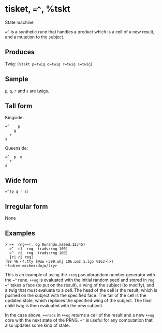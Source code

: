 tisket, `=^`, %tskt
============================

State machine

`=^` is a synthetic rune that handles a product which is a cell of a new
result, and a mutation to the subject.

Produces
--------

Twig: `[%tskt p=twig q=twig r=twig s=twig]`

Sample
------

`p`, `q`, `r` and `s` are [twig]()s.

Tall form
---------

Kingside:

    =^    p 
        q
      r
    s

Queenside:

    =^  p  q
      r
    s

Wide form
---------

    =^(p q r s)

Irregular form
--------------

None

Examples
--------

    > =+  rng=~(. og 0wrando.mseed.12345)
      =^  r1  rng  (rads:rng 100)
      =^  r2  rng  (rads:rng 100)
      [r1 r2 rng]
    [99 46 <4.tty [@uw <399.uhj 106.umz 1.lgo %163>]>]
    ~fodrem-michex:dojo/try>

This is an example of using the `++og` pseudorandom number generator
with the `=^` rune. `++og` is evaluated with the initial random seed and
stored in `rng`. `=^` takes a face (to put on the result), a wing of the
subject (to modify), and a twig that must evaluate to a cell. The head
of the cell is the result, which is pushed on the subject with the
specified face. The tail of the cell is the updated state, which
replaces the specified wing of the subject. The final child twig is then
evaluated with the new subject.

In the case above, `++rads` in `++og` returns a cell of the result and a
new `++og` core with the next state of the PRNG. `=^` is useful for any
computation that also updates some kind of state.
